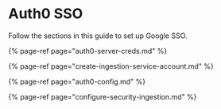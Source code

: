 # Auth0 SSO

Follow the sections in this guide to set up Google SSO.

{% page-ref page="auth0-server-creds.md" %}

{% page-ref page="create-ingestion-service-account.md" %}

{% page-ref page="auth0-config.md" %}

{% page-ref page="configure-security-ingestion.md" %}